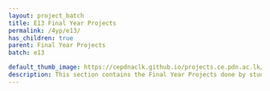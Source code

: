 ```yaml
---
layout: project_batch
title: E13 Final Year Projects
permalink: /4yp/e13/
has_children: true
parent: Final Year Projects
batch: e13

default_thumb_image: https://cepdnaclk.github.io/projects.ce.pdn.ac.lk/data/categories/4yp/thumbnail.jpg
description: This section contains the Final Year Projects done by students as a part of CO421 & CO425 in their final year
---
```

